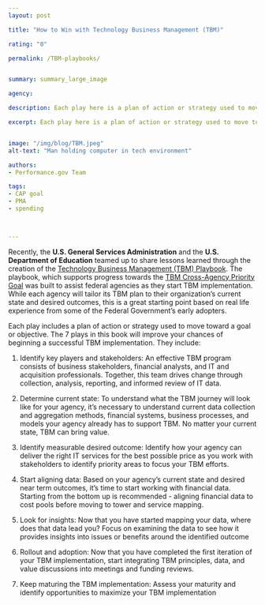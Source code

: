 ```yaml
---
layout: post

title: "How to Win with Technology Business Management (TBM)"

rating: "0"

permalink: /TBM-playbooks/


summary: summary_large_image

agency:

description: Each play here is a plan of action or strategy used to move toward a goal or objective. The 7 plays in this book will improve your chances of beginning a successful TBM implementation.

excerpt: Each play here is a plan of action or strategy used to move toward a goal or objective. The 7 plays in this book will improve your chances of beginning a successful TBM implementation.


image: "/img/blog/TBM.jpeg"
alt-text: "Man holding computer in tech environment"

authors:
- Performance.gov Team

tags:
- CAP goal
- PMA
- spending



---
```

Recently, the **U.S. General Services Administration** and the **U.S. Department of Education** teamed up to share lessons learned through the creation of the [Technology Business Management (TBM) Playbook](https://tech.gsa.gov/playbooks/tbm/). The playbook, which supports progress towards the [TBM Cross-Agency Priority Goal](https://www.performance.gov/CAP/tbm/) was built to assist federal agencies as they start TBM implementation. While each agency will tailor its TBM plan to their organization’s current state and desired outcomes, this is a great starting point based on real life experience from some of the Federal Government’s early adopters.

Each play includes a plan of action or strategy used to move toward a goal or objective. The 7 plays in this book will improve your chances of beginning a successful TBM implementation. They include:
1. Identify key players and stakeholders: An effective TBM program consists of business stakeholders, financial analysts, and IT and acquisition professionals. Together, this team drives change through collection, analysis, reporting, and informed review of IT data.

2. Determine current state: To understand what the TBM journey will look like for your agency, it’s necessary to understand current data collection and aggregation methods, financial systems, business processes, and models your agency already has to support TBM. No matter your current state, TBM can bring value.

3. Identify measurable desired outcome: Identify how your agency can deliver the right IT services for the best possible price as you work with stakeholders to identify priority areas to focus your TBM efforts.

4. Start aligning data: Based on your agency’s current state and desired near term outcomes, it’s time to start working with financial data. Starting from the bottom up is recommended - aligning financial data to cost pools before moving to tower and service mapping.

5. Look for insights: Now that you have started mapping your data, where does that data lead you? Focus on examining the data to see how it provides insights into issues or benefits around the identified outcome

6. Rollout and adoption: Now that you have completed the first iteration of your TBM implementation, start integrating TBM principles, data, and value discussions into meetings and funding reviews.

7. Keep maturing the TBM implementation: Assess your maturity and identify opportunities to maximize your TBM implementation
